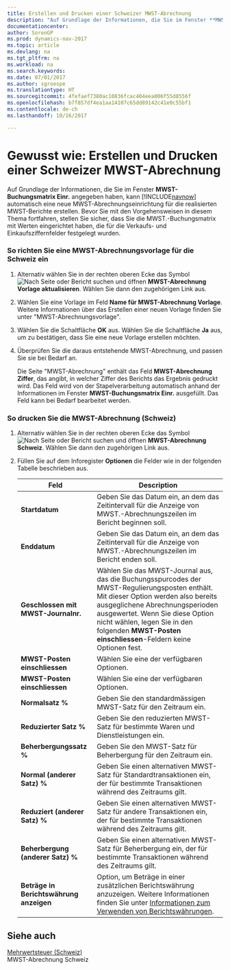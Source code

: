 ```yaml
---
title: Erstellen und Drucken einer Schweizer MWST-Abrechnung
description: "Auf Grundlage der Informationen, die Sie im Fenster **MWST-Buchungsmatrix Einr.** angegeben haben, kann [!INCLUDE[navnow](../../includes/navnow_md.md)] automatisch eine neue MWST-Abrechnungseinrichtung für die realisierten MWST-Berichte erstellen. Bevor Sie mit den Vorgehensweisen in diesem Thema fortfahren, stellen Sie sicher, dass Sie die MWST.-Buchungsmatrix mit Werten eingerichtet haben, die für die Verkaufs- und Einkaufsziffernfelder festgelegt wurden."
documentationcenter: 
author: SorenGP
ms.prod: dynamics-nav-2017
ms.topic: article
ms.devlang: na
ms.tgt_pltfrm: na
ms.workload: na
ms.search.keywords: 
ms.date: 07/01/2017
ms.author: sgroespe
ms.translationtype: HT
ms.sourcegitcommit: 4fefaef7380ac10836fcac404eea006f55d8556f
ms.openlocfilehash: b7f857df4ea1aa14107c65dd89142c41e0c55bf1
ms.contentlocale: de-ch
ms.lasthandoff: 10/16/2017

---
```

# <a name="how-to-create-and-print-a-swiss-vat-statement"></a>Gewusst wie: Erstellen und Drucken einer Schweizer MWST-Abrechnung
Auf Grundlage der Informationen, die Sie im Fenster **MWST-Buchungsmatrix Einr.** angegeben haben, kann [!INCLUDE[navnow](../../includes/navnow_md.md)] automatisch eine neue MWST-Abrechnungseinrichtung für die realisierten MWST-Berichte erstellen. Bevor Sie mit den Vorgehensweisen in diesem Thema fortfahren, stellen Sie sicher, dass Sie die MWST.-Buchungsmatrix mit Werten eingerichtet haben, die für die Verkaufs- und Einkaufsziffernfelder festgelegt wurden.  
  
### <a name="to-set-up-a-swiss-vat-statement-template"></a>So richten Sie eine MWST-Abrechnungsvorlage für die Schweiz ein  
  
1.  Alternativ wählen Sie in der rechten oberen Ecke das Symbol ![Nach Seite oder Bericht suchen](media/ui-search/search_small.png "Nach Seite oder Bericht suchen") und öffnen **MWST-Abrechnung Vorlage aktualisieren**. Wählen Sie dann den zugehörigen Link aus.  
  
2.  Wählen Sie eine Vorlage im Feld **Name für MWST-Abrechnung Vorlage**. Weitere Informationen über das Erstellen einer neuen Vorlage finden Sie unter "MWST-Abrechnungsvorlage".  
  
3.  Wählen Sie die Schaltfläche **OK** aus. Wählen Sie die Schaltfläche **Ja** aus, um zu bestätigen, dass Sie eine neue Vorlage erstellen möchten.  
  
4.  Überprüfen Sie die daraus entstehende MWST-Abrechnung, und passen Sie sie bei Bedarf an.  
  
     Die Seite "MWST-Abrechnung" enthält das Feld **MWST-Abrechnung Ziffer**, das angibt, in welcher Ziffer des Berichts das Ergebnis gedruckt wird. Das Feld wird von der Stapelverarbeitung automatisch anhand der Informationen im Fenster **MWST-Buchungsmatrix Einr.** ausgefüllt. Das Feld kann bei Bedarf bearbeitet werden.  
  
### <a name="to-print-the-swiss-vat-statement"></a>So drucken Sie die MWST-Abrechnung (Schweiz)  
  
1.  Alternativ wählen Sie in der rechten oberen Ecke das Symbol ![Nach Seite oder Bericht suchen](media/ui-search/search_small.png "Nach Seite oder Bericht suchen") und öffnen **MWST-Abrechnung Schweiz**. Wählen Sie dann den zugehörigen Link aus.  
  
2.  Füllen Sie auf dem Inforegister **Optionen** die Felder wie in der folgenden Tabelle beschrieben aus.  
  
    |Feld|Description|  
    |---------------------------------|---------------------------------------|  
    |**Startdatum**|Geben Sie das Datum ein, an dem das Zeitintervall für die Anzeige von MWST.-Abrechnungszeilen im Bericht beginnen soll.|  
    |**Enddatum**|Geben Sie das Datum ein, an dem das Zeitintervall für die Anzeige von MWST.-Abrechnungszeilen im Bericht enden soll.|  
    |**Geschlossen mit MWST-Journalnr.**|Wählen Sie das MWST-Journal aus, das die Buchungsspurcodes der MWST-Regulierungsposten enthält. Mit dieser Option werden also bereits ausgeglichene Abrechnungsperioden ausgewertet. Wenn Sie diese Option nicht wählen, legen Sie in den folgenden **MWST-Posten einschliessen**-Feldern keine Optionen fest.|  
    |**MWST-Posten einschliessen**|Wählen Sie eine der verfügbaren Optionen.|  
    |**MWST-Posten einschliessen**|Wählen Sie eine der verfügbaren Optionen.|  
    |**Normalsatz %**|Geben Sie den standardmässigen MWST-Satz für den Zeitraum ein.|  
    |**Reduzierter Satz %**|Geben Sie den reduzierten MWST-Satz für bestimmte Waren und Dienstleistungen ein.|  
    |**Beherbergungssatz %**|Geben Sie den MWST-Satz für Beherbergung für den Zeitraum ein.|  
    |**Normal (anderer Satz) %**|Geben Sie einen alternativen MWST-Satz für Standardtransaktionen ein, der für bestimmte Transaktionen während des Zeitraums gilt.|  
    |**Reduziert (anderer Satz) %**|Geben Sie einen alternativen MWST-Satz für andere Transaktionen ein, der für bestimmte Transaktionen während des Zeitraums gilt.|  
    |**Beherbergung (anderer Satz) %**|Geben Sie einen alternativen MWST-Satz für Beherbergung ein, der für bestimmte Transaktionen während des Zeitraums gilt.|  
    |**Beträge in Berichtswährung anzeigen**|Option, um Beträge in einer zusätzlichen Berichtswährung anzuzeigen. Weitere Informationen finden Sie unter [Informationen zum Verwenden von Berichtswährungen](about-using-additional-reporting-currencies.md).|  
  
## <a name="see-also"></a>Siehe auch  
 [Mehrwertsteuer (Schweiz)](swiss-value-added-tax.md)   
 MWST-Abrechnung Schweiz
